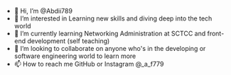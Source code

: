 - 👋 Hi, I’m @Abdii789
- 👀 I’m interested in Learning new skills and diving deep into the tech world
- 🌱 I’m currently learning Networking Administration at SCTCC and front-end development (self teaching)
- 💞️ I’m looking to collaborate on anyone who's in the developing or software engineering world to learn more
- 📫 How to reach me GitHub or Instagram @_a_f779

<!---
Abdii789/Abdii789 is a ✨ special ✨ repository because its `README.md` (this file) appears on your GitHub profile.
You can click the Preview link to take a look at your changes.
--->
